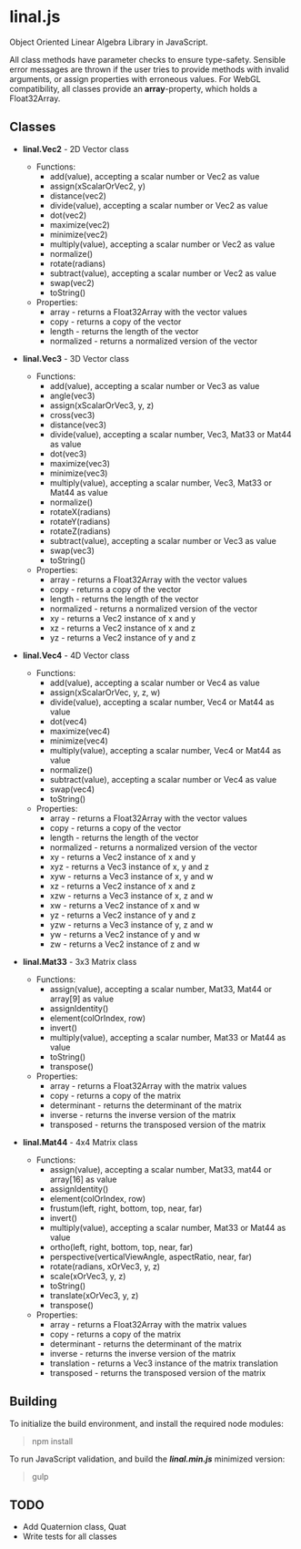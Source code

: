 # linal.js
Object Oriented Linear Algebra Library in JavaScript.

All class methods have parameter checks to ensure type-safety. Sensible error messages are thrown if the user tries to provide methods with invalid arguments, or assign properties with erroneous values. For WebGL compatibility, all classes provide an **array**-property, which holds a Float32Array.

## Classes

* **linal.Vec2** - 2D Vector class
  * Functions:
    * add(value), accepting a scalar number or Vec2 as value
    * assign(xScalarOrVec2, y)
    * distance(vec2)
    * divide(value), accepting a scalar number or Vec2 as value
    * dot(vec2)
    * maximize(vec2)
    * minimize(vec2)
    * multiply(value), accepting a scalar number or Vec2 as value
    * normalize()
    * rotate(radians)
    * subtract(value), accepting a scalar number or Vec2 as value
    * swap(vec2)
    * toString()
  * Properties:
    * array - returns a Float32Array with the vector values
    * copy - returns a copy of the vector
    * length - returns the length of the vector
    * normalized - returns a normalized version of the vector

* **linal.Vec3** - 3D Vector class
  * Functions:
    * add(value), accepting a scalar number or Vec3 as value
    * angle(vec3)
    * assign(xScalarOrVec3, y, z)
    * cross(vec3)
    * distance(vec3)
    * divide(value), accepting a scalar number, Vec3, Mat33 or Mat44 as value
    * dot(vec3)
    * maximize(vec3)
    * minimize(vec3)
    * multiply(value), accepting a scalar number, Vec3, Mat33 or Mat44 as value
    * normalize()
    * rotateX(radians)
    * rotateY(radians)
    * rotateZ(radians)
    * subtract(value), accepting a scalar number or Vec3 as value
    * swap(vec3)
    * toString()
  * Properties:
    * array - returns a Float32Array with the vector values
    * copy - returns a copy of the vector
    * length - returns the length of the vector
    * normalized - returns a normalized version of the vector
    * xy - returns a Vec2 instance of x and y
    * xz - returns a Vec2 instance of x and z
    * yz - returns a Vec2 instance of y and z

* **linal.Vec4** - 4D Vector class
  * Functions:
    * add(value), accepting a scalar number or Vec4 as value
    * assign(xScalarOrVec, y, z, w)
    * divide(value), accepting a scalar number, Vec4 or Mat44 as value
    * dot(vec4)
    * maximize(vec4)
    * minimize(vec4)
    * multiply(value), accepting a scalar number, Vec4 or Mat44 as value
    * normalize()
    * subtract(value), accepting a scalar number or Vec4 as value
    * swap(vec4)
    * toString()
  * Properties:
    * array - returns a Float32Array with the vector values
    * copy - returns a copy of the vector
    * length - returns the length of the vector
    * normalized - returns a normalized version of the vector
    * xy - returns a Vec2 instance of x and y
    * xyz - returns a Vec3 instance of x, y and z
    * xyw - returns a Vec3 instance of x, y and w
    * xz - returns a Vec2 instance of x and z
    * xzw - returns a Vec3 instance of x, z and w
    * xw - returns a Vec2 instance of x and w
    * yz - returns a Vec2 instance of y and z
    * yzw - returns a Vec3 instance of y, z and w
    * yw - returns a Vec2 instance of y and w
    * zw - returns a Vec2 instance of z and w

* **linal.Mat33** - 3x3 Matrix class
  * Functions:
    * assign(value), accepting a scalar number, Mat33, Mat44 or array[9] as value
    * assignIdentity()
    * element(colOrIndex, row)
    * invert()
    * multiply(value), accepting a scalar number, Mat33 or Mat44 as value
    * toString()
    * transpose()
  * Properties:
    * array - returns a Float32Array with the matrix values
    * copy - returns a copy of the matrix
    * determinant - returns the determinant of the matrix
    * inverse - returns the inverse version of the matrix
    * transposed - returns the transposed version of the matrix

* **linal.Mat44** - 4x4 Matrix class
  * Functions:
    * assign(value), accepting a scalar number, Mat33, mat44 or array[16] as value
    * assignIdentity()
    * element(colOrIndex, row)
    * frustum(left, right, bottom, top, near, far)
    * invert()
    * multiply(value), accepting a scalar number, Mat33 or Mat44 as value
    * ortho(left, right, bottom, top, near, far)
    * perspective(verticalViewAngle, aspectRatio, near, far)
    * rotate(radians, xOrVec3, y, z)
    * scale(xOrVec3, y, z)
    * toString()
    * translate(xOrVec3, y, z)
    * transpose()
  * Properties:
    * array - returns a Float32Array with the matrix values
    * copy - returns a copy of the matrix
    * determinant - returns the determinant of the matrix
    * inverse - returns the inverse version of the matrix
    * translation - returns a Vec3 instance of the matrix translation
    * transposed - returns the transposed version of the matrix

## Building
To initialize the build environment, and install the required node modules:
>npm install
 
To run JavaScript validation, and build the ***linal.min.js*** minimized version:
>gulp

## TODO
* Add Quaternion class, Quat
* Write tests for all classes
